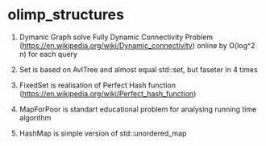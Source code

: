 # olimp_structures

1. Dymanic Graph solve Fully Dynamic Connectivity Problem (https://en.wikipedia.org/wiki/Dynamic_connectivity) online by O(log^2 n) for each query 

2. Set is based on AvlTree and almost equal std::set, but faseter in 4 times

3. FixedSet is realisation of Perfect Hash function (https://en.wikipedia.org/wiki/Perfect_hash_function)

4. MapForPoor is standart educational problem for analysing running time algorithm

5. HashMap is simple version of std::unordered_map
